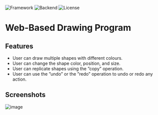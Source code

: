 ![Framework](https://img.shields.io/badge/Framework-Vue.js%20-green.svg)
![Backend](https://img.shields.io/badge/Backend-SpringBoot%20-orange.svg)
![License](https://img.shields.io/badge/license-Apache_2.0-red.svg)

# Web-Based Drawing Program

## Features
  * User can draw multiple shapes with different colours.
  * User can change the shape color, position, and size.
  * User can replicate shapes using the ”copy” operation.
  * User can use the ”undo” or the ”redo” operation to undo or redo any action. 

## Screenshots
![image](https://user-images.githubusercontent.com/58489322/169411182-a52e0fa0-79fa-4965-ae8e-7742dbe13ed4.png)
